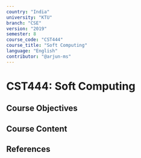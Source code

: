 ```yaml
---
country: "India"
university: "KTU"
branch: "CSE"
version: "2019"
semester: 8
course_code: "CST444"
course_title: "Soft Computing"
language: "English"
contributor: "@arjun-ms"
---
```


# CST444: Soft Computing

## Course Objectives
<!-- Add your objectives here -->

## Course Content
<!-- Add your syllabus content here -->

## References
<!-- Add reference books here -->
